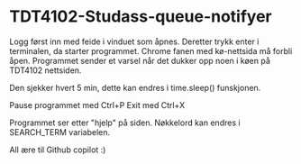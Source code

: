 # TDT4102-Studass-queue-notifyer
Logg først inn med feide i vinduet som åpnes. Deretter trykk enter i terminalen, da starter programmet. Chrome fanen med kø-nettsida må forbli åpen. Programmet sender et varsel når det dukker opp noen i køen på TDT4102 nettsiden. 

Den sjekker hvert 5 min, dette kan endres i time.sleep() funskjonen.

Pause programmet med Ctrl+P
Exit med Ctrl+X

Programmet ser etter "hjelp" på siden. Nøkkelord kan endres i SEARCH_TERM variabelen.

All ære til Github copilot :)
